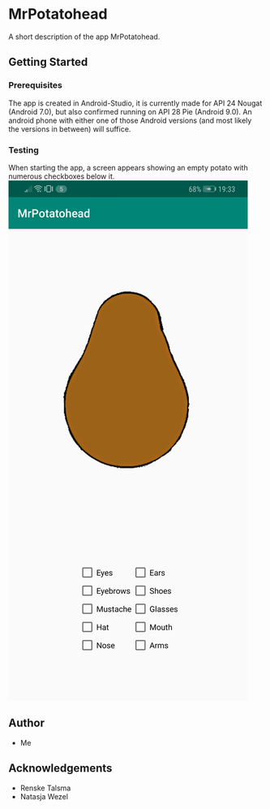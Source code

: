 # MrPotatohead
A short description of the app MrPotatohead.

## Getting Started
### Prerequisites
The app is created in Android-Studio, it is currently made for API 24 Nougat (Android 7.0), but also confirmed running on API 28 Pie (Android 9.0).
An android phone with either one of those Android versions (and most likely the versions in between) will suffice.

### Testing
When starting the app, a screen appears showing an empty potato with numerous checkboxes below it.
![alt text](https://raw.githubusercontent.com/wesselrijk/mrpotatohead/ReadmeImages/empty.jpg)

## Author
* Me

## Acknowledgements
* Renske Talsma
* Natasja Wezel
